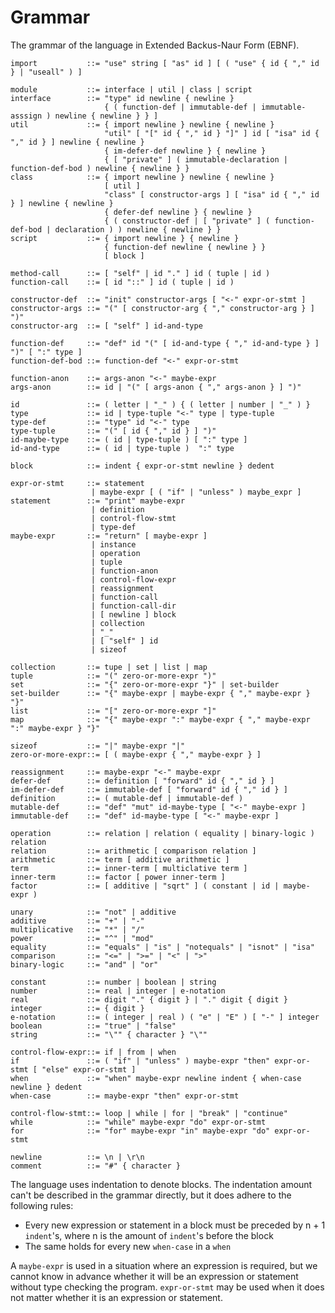 # Grammar

The grammar of the language in Extended Backus-Naur Form (EBNF).

    import           ::= "use" string [ "as" id ] [ ( "use" { id { "," id } | "useall" ) ]
    
    module           ::= interface | util | class | script
    interface        ::= "type" id newline { newline }
                         { ( function-def | immutable-def | immutable-asssign ) newline { newline } } ]
    util             ::= { import newline } newline { newline } 
                         "util" [ "[" id { "," id } "]" ] id [ "isa" id { "," id } ] newline { newline }
                         { im-defer-def newline } { newline }
                         { [ "private" ] ( immutable-declaration | function-def-bod ) newline { newline } }
    class            ::= { import newline } newline { newline }
                         [ util ]
                         "class" [ constructor-args ] [ "isa" id { "," id } ] newline { newline } 
                         { defer-def newline } { newline }
                         { ( constructor-def | [ "private" ] ( function-def-bod | declaration ) ) newline { newline } }
    script           ::= { import newline } { newline } 
                         { function-def newline { newline } } 
                         [ block ]
    
    method-call      ::= [ "self" | id "." ] id ( tuple | id )
    function-call    ::= [ id "::" ] id ( tuple | id )
    
    constructor-def  ::= "init" constructor-args [ "<-" expr-or-stmt ]
    constructor-args ::= "(" [ constructor-arg { "," constructor-arg } ] ")"
    constructor-arg  ::= [ "self" ] id-and-type
    
    function-def     ::= "def" id "(" [ id-and-type { "," id-and-type } ] ")" [ ":" type ]
    function-def-bod ::= function-def "<-" expr-or-stmt
    
    function-anon    ::= args-anon "<-" maybe-expr
    args-anon        ::= id | "(" [ args-anon { "," args-anon } ] ")"
    
    id               ::= ( letter | "_" ) { ( letter | number | "_" ) }
    type             ::= id | type-tuple "<-" type | type-tuple
    type-def         ::= "type" id "<-" type
    type-tuple       ::= "(" [ id { "," id } ] ")" 
    id-maybe-type    ::= ( id | type-tuple ) [ ":" type ]
    id-and-type      ::= ( id | type-tuple )  ":" type
    
    block            ::= indent { expr-or-stmt newline } dedent
    
    expr-or-stmt     ::= statement 
                      | maybe-expr [ ( "if" | "unless" ) maybe_expr ]
    statement        ::= "print" maybe-expr 
                      | definition 
                      | control-flow-stmt
                      | type-def
    maybe-expr       ::= "return" [ maybe-expr ] 
                      | instance
                      | operation 
                      | tuple 
                      | function-anon
                      | control-flow-expr 
                      | reassignment 
                      | function-call 
                      | function-call-dir 
                      | [ newline ] block
                      | collection
                      | "_"
                      | [ "self" ] id
                      | sizeof
    
    collection       ::= tupe | set | list | map
    tuple            ::= "(" zero-or-more-expr ")"
    set              ::= "{" zero-or-more-expr "}" | set-builder
    set-builder      ::= "{" maybe-expr | maybe-expr { "," maybe-expr } "}"
    list             ::= "[" zero-or-more-expr "]"
    map              ::= "{" maybe-expr ":" maybe-expr { "," maybe-expr ":" maybe-expr } "}"
    
    sizeof           ::= "|" maybe-expr "|"
    zero-or-more-expr::= [ ( maybe-expr { "," maybe-expr } ]
    
    reassignment     ::= maybe-expr "<-" maybe-expr
    defer-def        ::= definition [ "forward" id { "," id } ]
    im-defer-def     ::= immutable-def [ "forward" id { "," id } ]
    definition       ::= ( mutable-def | immutable-def )
    mutable-def      ::= "def" "mut" id-maybe-type [ "<-" maybe-expr ]
    immutable-def    ::= "def" id-maybe-type [ "<-" maybe-expr ]

    operation        ::= relation | relation ( equality | binary-logic ) relation
    relation         ::= arithmetic [ comparison relation ]
    arithmetic       ::= term [ additive arithmetic ]
    term             ::= inner-term [ multiclative term ]
    inner-term       ::= factor [ power inner-term ]
    factor           ::= [ additive | "sqrt" ] ( constant | id | maybe-expr )
    
    unary            ::= "not" | additive
    additive         ::= "+" | "-"
    multiplicative   ::= "*" | "/"
    power            ::= "^" | "mod"
    equality         ::= "equals" | "is" | "notequals" | "isnot" | "isa"
    comparison       ::= "<=" | ">=" | "<" | ">"
    binary-logic     ::= "and" | "or"
    
    constant         ::= number | boolean | string
    number           ::= real | integer | e-notation
    real             ::= digit "." { digit } | "." digit { digit }
    integer          ::= { digit }
    e-notation       ::= ( integer | real ) ( "e" | "E" ) [ "-" ] integer
    boolean          ::= "true" | "false"
    string           ::= "\"" { character } "\""
                                     
    control-flow-expr::= if | from | when
    if               ::= ( "if" | "unless" ) maybe-expr "then" expr-or-stmt [ "else" expr-or-stmt ]
    when             ::= "when" maybe-expr newline indent { when-case newline } dedent
    when-case        ::= maybe-expr "then" expr-or-stmt
    
    control-flow-stmt::= loop | while | for | "break" | "continue"
    while            ::= "while" maybe-expr "do" expr-or-stmt
    for              ::= "for" maybe-expr "in" maybe-expr "do" expr-or-stmt
    
    newline          ::= \n | \r\n
    comment          ::= "#" { character }

The language uses indentation to denote blocks. The indentation amount can't be described in the grammar directly, 
but it does adhere to the following rules:

* Every new expression or statement in a block must be preceded by n + 1 `indent`'s, where n is the amount of 
  `indent`'s before the block
* The same holds for every new `when-case` in a `when`

A `maybe-expr` is used in a situation where an expression is required,  but we cannot know in advance whether it will be
an expression or statement without type checking the program.
`expr-or-stmt` may be used when it does not matter whether it is an expression or statement.
               